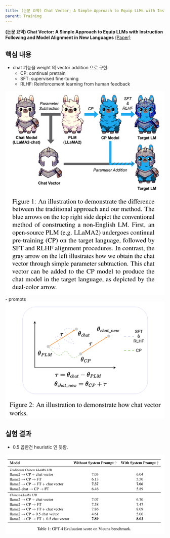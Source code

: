 ```yaml
---
title: (논문 요약) Chat Vector; A Simple Approach to Equip LLMs with Instruction Following and Model Alignment in New Languages
parent: Training
---
```


**(논문 요약) Chat Vector: A Simple Approach to Equip LLMs with Instruction Following and Model Alignment in New Languages** [(Paper)](https://arxiv.org/pdf/2310.04799)

## 핵심 내용
- chat 기능을 weight 의 vector addition 으로 구현.
  - CP: continual pretrain
  - SFT: supervised fine-tuning
  - RLHF: Reinforcement learning from human feedback
<img src="/data/papers/chatvector/overview.png" width="600" />
- prompts
<img src="/data/papers/chatvector/overview2.png" width="600" />  

## 실험 결과
- 0.5 곱한건 heuristic 인 듯함.
<img src="/data/papers/chatvector/result.png" width="800" />
